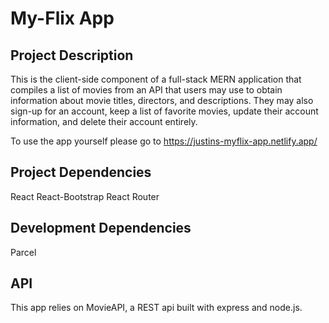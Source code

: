 # My-Flix App

## Project Description
This is the client-side component of a full-stack MERN application that compiles a list of movies from an API that users may use to obtain information about movie titles, directors, and descriptions. They may also sign-up for an account, keep a list of favorite movies, update their account information, and delete their account entirely.

To use the app yourself please go to https://justins-myflix-app.netlify.app/

## Project Dependencies
React
React-Bootstrap
React Router

## Development Dependencies
Parcel

## API
This app relies on MovieAPI, a REST api built with express and node.js. 